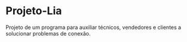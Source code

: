 # Projeto-Lia
Projeto de um programa para auxiliar técnicos, vendedores e clientes a solucionar problemas de conexão.
